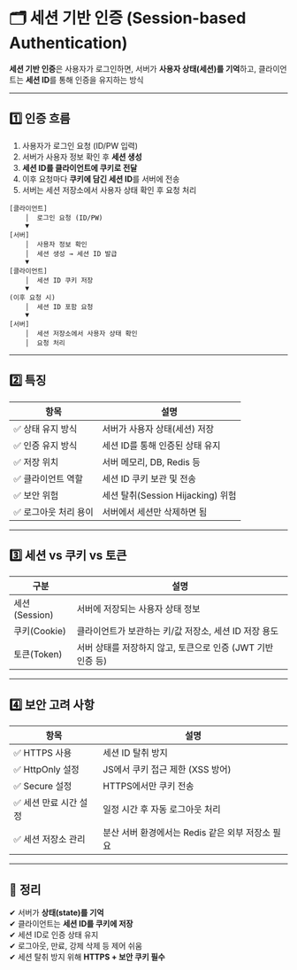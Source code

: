# 🗂️ 세션 기반 인증 (Session-based Authentication)

**세션 기반 인증**은 사용자가 로그인하면, 서버가 **사용자 상태(세션)를 기억**하고, 클라이언트는 **세션 ID**를 통해 인증을 유지하는 방식

---

## 1️⃣ 인증 흐름

1. 사용자가 로그인 요청 (ID/PW 입력)
2. 서버가 사용자 정보 확인 후 **세션 생성**
3. **세션 ID를 클라이언트에 쿠키로 전달**
4. 이후 요청마다 **쿠키에 담긴 세션 ID**를 서버에 전송
5. 서버는 세션 저장소에서 사용자 상태 확인 후 요청 처리

```
[클라이언트]
    │  로그인 요청 (ID/PW)
    ▼
[서버]
    │  사용자 정보 확인
    │  세션 생성 → 세션 ID 발급
    ▼
[클라이언트]
    │  세션 ID 쿠키 저장
    ▼
(이후 요청 시)
    │  세션 ID 포함 요청
    ▼
[서버]
    │  세션 저장소에서 사용자 상태 확인
    │  요청 처리
```

---

## 2️⃣ 특징

| 항목               | 설명 |
|--------------------|------|
| ✅ 상태 유지 방식       | 서버가 사용자 상태(세션) 저장 |
| ✅ 인증 유지 방식       | 세션 ID를 통해 인증된 상태 유지 |
| ✅ 저장 위치           | 서버 메모리, DB, Redis 등 |
| ✅ 클라이언트 역할      | 세션 ID 쿠키 보관 및 전송 |
| ✅ 보안 위험           | 세션 탈취(Session Hijacking) 위험 |
| ✅ 로그아웃 처리 용이   | 서버에서 세션만 삭제하면 됨 |

---

## 3️⃣ 세션 vs 쿠키 vs 토큰

| 구분       | 설명 |
|------------|------|
| 세션(Session) | 서버에 저장되는 사용자 상태 정보 |
| 쿠키(Cookie)   | 클라이언트가 보관하는 키/값 저장소, 세션 ID 저장 용도 |
| 토큰(Token)    | 서버 상태를 저장하지 않고, 토큰으로 인증 (JWT 기반 인증 등) |

---

## 4️⃣ 보안 고려 사항

| 항목                  | 설명 |
|------------------------|------|
| ✅ HTTPS 사용            | 세션 ID 탈취 방지 |
| ✅ HttpOnly 설정         | JS에서 쿠키 접근 제한 (XSS 방어) |
| ✅ Secure 설정           | HTTPS에서만 쿠키 전송 |
| ✅ 세션 만료 시간 설정    | 일정 시간 후 자동 로그아웃 처리 |
| ✅ 세션 저장소 관리       | 분산 서버 환경에서는 Redis 같은 외부 저장소 필요 |

---

## 🎯 정리

✔ 서버가 **상태(state)를 기억**  
✔ 클라이언트는 **세션 ID를 쿠키에 저장**  
✔ 세션 ID로 인증 상태 유지  
✔ 로그아웃, 만료, 강제 삭제 등 제어 쉬움  
✔ 세션 탈취 방지 위해 **HTTPS + 보안 쿠키 필수**  
